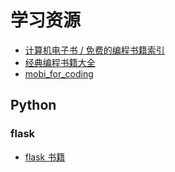# 学习资源
- [计算机电子书 / 免费的编程书籍索引](https://gitee.com/it-ebooks/free-programming-books#fortran)
- [经典编程书籍大全](https://github.com/jobbole/awesome-programming-books/blob/master/README.md)
- [mobi_for_coding](https://github.com/StarLord777/mobi_for_coding)  


## Python

### flask

- [flask 书籍](https://china-testing.github.io/flask_books.html)  
